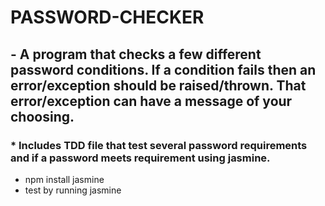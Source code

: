 # PASSWORD-CHECKER

## - A program that checks a few different password conditions. If a condition fails then an error/exception should be raised/thrown. That error/exception can have a message of your choosing.

### * Includes TDD file that test several password requirements and if a password meets requirement using jasmine.

- npm install jasmine
- test by running jasmine


